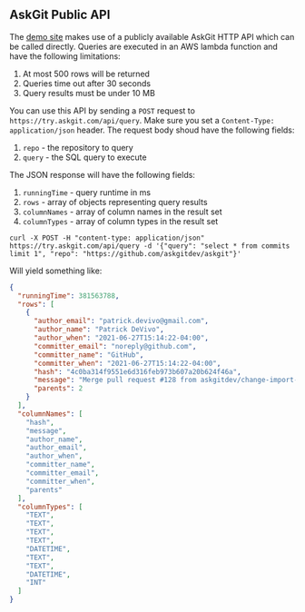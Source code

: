 ## AskGit Public API

The [demo site](https://try.askgit.com/) makes use of a publicly available AskGit HTTP API which can be called directly.
Queries are executed in an AWS lambda function and have the following limitations:

1. At most 500 rows will be returned
2. Queries time out after 30 seconds
3. Query results must be under 10 MB

You can use this API by sending a `POST` request to `https://try.askgit.com/api/query`.
Make sure you set a `Content-Type: application/json` header.
The request body shoud have the following fields:

1. `repo` - the repository to query
2. `query` - the SQL query to execute

The JSON response will have the following fields:

1. `runningTime` - query runtime in ms
2. `rows` - array of objects representing query results
3. `columnNames` - array of column names in the result set
4. `columnTypes` - array of column types in the result set


```
curl -X POST -H "content-type: application/json" https://try.askgit.com/api/query -d '{"query": "select * from commits limit 1", "repo": "https://github.com/askgitdev/askgit"}'
```

Will yield something like:

```json
{
  "runningTime": 381563788,
  "rows": [
    {
      "author_email": "patrick.devivo@gmail.com",
      "author_name": "Patrick DeVivo",
      "author_when": "2021-06-27T15:14:22-04:00",
      "committer_email": "noreply@github.com",
      "committer_name": "GitHub",
      "committer_when": "2021-06-27T15:14:22-04:00",
      "hash": "4c0ba314f9551e6d316feb973b607a20b624f46a",
      "message": "Merge pull request #128 from askgitdev/change-import-paths\n\nChange import paths to reflect new org owner (`askgitdev`)",
      "parents": 2
    }
  ],
  "columnNames": [
    "hash",
    "message",
    "author_name",
    "author_email",
    "author_when",
    "committer_name",
    "committer_email",
    "committer_when",
    "parents"
  ],
  "columnTypes": [
    "TEXT",
    "TEXT",
    "TEXT",
    "TEXT",
    "DATETIME",
    "TEXT",
    "TEXT",
    "DATETIME",
    "INT"
  ]
}
```